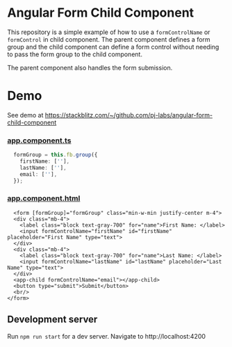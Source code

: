 # Angular Form Child Component

This repository is a simple example of how to use a `formControlName` or `formControl` in child component. 
The parent component defines a form group and the child component can define a form control without needing to pass the form group to the child component.

The parent component also handles the form submission.

# Demo
See demo at https://stackblitz.com/~/github.com/pj-labs/angular-form-child-component

### [app.component.ts](src%2Fapp%2Fapp.component.ts)
```typescript
  formGroup = this.fb.group({
    firstName: [''],
    lastName: [''],
    email: [''],
  });
```
### [app.component.html](src%2Fapp%2Fapp.component.html)
```angular2html
  <form [formGroup]="formGroup" class="min-w-min justify-center m-4">
  <div class="mb-4">
    <label class="block text-gray-700" for="name">First Name: </label>
    <input formControlName="firstName" id="firstName" placeholder="First Name" type="text">
  </div>
  <div class="mb-4">
    <label class="block text-gray-700" for="name">Last Name: </label>
    <input formControlName="lastName" id="lastName" placeholder="Last Name" type="text">
  </div>
  <app-child formControlName="email"></app-child>
  <button type="submit">Submit</button>
  <br/>
</form>
```

## Development server

Run `npm run start` for a dev server. Navigate to http://localhost:4200

